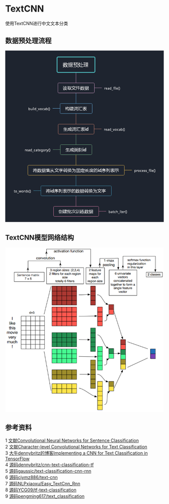 # TextCNN

使用TextCNN进行中文文本分类

## 数据预处理流程
![image](https://github.com/xuewengeophysics/xwStudyNLP/blob/master/text_classification/TextCNN/images/%E6%95%B0%E6%8D%AE%E9%A2%84%E5%A4%84%E7%90%86%E6%B5%81%E7%A8%8B.png)

## TextCNN模型网络结构
![image](https://github.com/xuewengeophysics/xwStudyNLP/blob/master/text_classification/TextCNN/images/TextCNN%E6%A8%A1%E5%9E%8B.png)

## 参考资料

1 [文献Convolutional Neural Networks for Sentence Classification](https://arxiv.org/abs/1408.5882)<br>
2 [文献Character-level Convolutional Networks for Text Classification](https://arxiv.org/abs/1509.01626)<br>
3 [大牛dennybritz的博客Implementing a CNN for Text Classification in TensorFlow](http://www.wildml.com/2015/12/implementing-a-cnn-for-text-classification-in-tensorflow/)<br>
4 [源码dennybritz/cnn-text-classification-tf](https://github.com/dennybritz/cnn-text-classification-tf)<br>
5 [源码gaussic/text-classification-cnn-rnn](https://github.com/gaussic/text-classification-cnn-rnn)<br>
6 [源码cjymz886/text-cnn](https://github.com/cjymz886/text-cnn)<br>
7 [源码NLPxiaoxu/Easy_TextCnn_Rnn](https://github.com/NLPxiaoxu/Easy_TextCnn_Rnn)<br>
8 [源码YCG09/tf-text-classification](https://github.com/YCG09/tf-text-classification)<br>
9 [源码pengming617/text_classification](https://github.com/pengming617/text_classification)<br>
